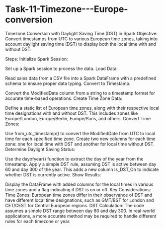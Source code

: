 

# Task-11-Timezone---Europe-conversion

Timezone Conversion with Daylight Saving Time (DST) in Spark
Objective:
Convert timestamps from UTC to various European time zones, taking into account daylight saving time (DST) to display both the local time with and without DST.

Steps:
Initialize Spark Session:

Set up a Spark session to process the data.
Load Data:

Read sales data from a CSV file into a Spark DataFrame with a predefined schema to ensure proper data typing.
Convert to Timestamp:

Convert the ModifiedDate column from a string to a timestamp format for accurate time-based operations.
Create Time Zone Data:

Define a static list of European time zones, along with their respective local time designations with and without DST. This includes zones like Europe/London, Europe/Berlin, Europe/Paris, and others.
Convert Time Zones:

Use from_utc_timestamp() to convert the ModifiedDate from UTC to local time for each specified time zone.
Create two new columns for each time zone: one for local time with DST and another for local time without DST.
Determine Daylight Saving Status:

Use the dayofyear() function to extract the day of the year from the timestamp.
Apply a simple DST rule, assuming DST is active between day 60 and day 300 of the year. This adds a new column Is_DST_On to indicate whether DST is currently active.
Show Results:

Display the DataFrame with added columns for the local times in various time zones and a flag indicating if DST is on or off.
Key Considerations:
Time Zones:
European time zones differ in their observance of DST and have different local time designations, such as GMT/BST for London and CET/CEST for Central European regions.
DST Calculation:
The code assumes a simple DST range between day 60 and day 300. In real-world applications, a more accurate method may be required to handle different rules for each timezone or year.





